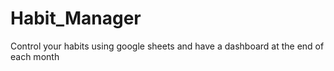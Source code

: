 # Habit_Manager
Control  your habits using google sheets and have a dashboard at the end of each month

